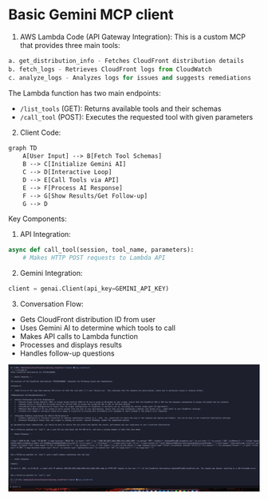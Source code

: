 # Basic Gemini MCP client

1. AWS Lambda Code (API Gateway Integration):
This is a custom MCP that provides three main tools:

```python
a. get_distribution_info - Fetches CloudFront distribution details
b. fetch_logs - Retrieves CloudFront logs from CloudWatch
c. analyze_logs - Analyzes logs for issues and suggests remediations
```

The Lambda function has two main endpoints:
- `/list_tools` (GET): Returns available tools and their schemas
- `/call_tool` (POST): Executes the requested tool with given parameters

2. Client Code:

```mermaid
graph TD
    A[User Input] --> B[Fetch Tool Schemas]
    B --> C[Initialize Gemini AI]
    C --> D[Interactive Loop]
    D --> E[Call Tools via API]
    E --> F[Process AI Response]
    F --> G[Show Results/Get Follow-up]
    G --> D
```

Key Components:
1. API Integration:
```python
async def call_tool(session, tool_name, parameters):
    # Makes HTTP POST requests to Lambda API
```

2. Gemini Integration:
```python
client = genai.Client(api_key=GEMINI_API_KEY)
```

3. Conversation Flow:
- Gets CloudFront distribution ID from user
- Uses Gemini AI to determine which tools to call
- Makes API calls to Lambda function
- Processes and displays results
- Handles follow-up questions


![Gemini MCP Demo](./gemini_mcp_demo.png)


